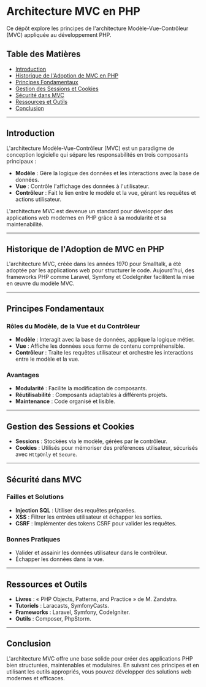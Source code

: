 # Architecture MVC en PHP

Ce dépôt explore les principes de l'architecture Modèle-Vue-Contrôleur (MVC) appliquée au développement PHP.

## Table des Matières
- [Introduction](#introduction)
- [Historique de l'Adoption de MVC en PHP](#historique-de-ladoption-de-mvc-en-php)
- [Principes Fondamentaux](#principes-fondamentaux)
- [Gestion des Sessions et Cookies](#gestion-des-sessions-et-cookies)
- [Sécurité dans MVC](#sécurité-dans-mvc)
- [Ressources et Outils](#ressources-et-outils)
- [Conclusion](#conclusion)

---

## Introduction

L'architecture Modèle-Vue-Contrôleur (MVC) est un paradigme de conception logicielle qui sépare les responsabilités en trois composants principaux :
- **Modèle** : Gère la logique des données et les interactions avec la base de données.
- **Vue** : Contrôle l'affichage des données à l'utilisateur.
- **Contrôleur** : Fait le lien entre le modèle et la vue, gérant les requêtes et actions utilisateur.

L'architecture MVC est devenue un standard pour développer des applications web modernes en PHP grâce à sa modularité et sa maintenabilité.

---

## Historique de l'Adoption de MVC en PHP

L'architecture MVC, créée dans les années 1970 pour Smalltalk, a été adoptée par les applications web pour structurer le code. Aujourd'hui, des frameworks PHP comme Laravel, Symfony et CodeIgniter facilitent la mise en œuvre du modèle MVC.

---

## Principes Fondamentaux

### Rôles du Modèle, de la Vue et du Contrôleur
- **Modèle** : Interagit avec la base de données, applique la logique métier.
- **Vue** : Affiche les données sous forme de contenu compréhensible.
- **Contrôleur** : Traite les requêtes utilisateur et orchestre les interactions entre le modèle et la vue.

### Avantages
- **Modularité** : Facilite la modification de composants.
- **Réutilisabilité** : Composants adaptables à différents projets.
- **Maintenance** : Code organisé et lisible.

---

## Gestion des Sessions et Cookies

- **Sessions** : Stockées via le modèle, gérées par le contrôleur.
- **Cookies** : Utilisés pour mémoriser des préférences utilisateur, sécurisés avec `HttpOnly` et `Secure`.

---

## Sécurité dans MVC

### Failles et Solutions
- **Injection SQL** : Utiliser des requêtes préparées.
- **XSS** : Filtrer les entrées utilisateur et échapper les sorties.
- **CSRF** : Implémenter des tokens CSRF pour valider les requêtes.

### Bonnes Pratiques
- Valider et assainir les données utilisateur dans le contrôleur.
- Échapper les données dans la vue.

---

## Ressources et Outils

- **Livres** : « PHP Objects, Patterns, and Practice » de M. Zandstra.
- **Tutoriels** : Laracasts, SymfonyCasts.
- **Frameworks** : Laravel, Symfony, CodeIgniter.
- **Outils** : Composer, PhpStorm.

---

## Conclusion

L'architecture MVC offre une base solide pour créer des applications PHP bien structurées, maintenables et modulaires. En suivant ces principes et en utilisant les outils appropriés, vous pouvez développer des solutions web modernes et efficaces.
